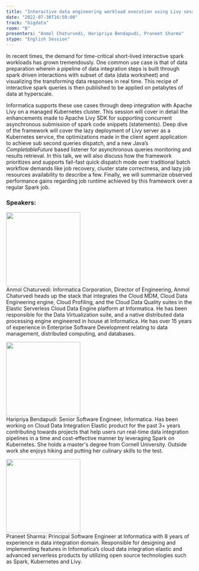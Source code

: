 ```yaml
---
title: "Interactive data engineering workload execution using Livy session on Kubernetes cluster"
date: "2022-07-30T16:50:00"
track: "bigdata"
room: "B"
presenters: "Anmol Chaturvedi, Haripriya Bendapudi, Praneet Sharma"
stype: "English Session"
---
```

In recent times, the demand for time-critical short-lived interactive spark workloads has grown tremendously. One common use case is that of data preparation wherein a pipeline of data integration steps is built through spark driven interactions with subset of data (data worksheet) and visualizing the transforming data responses in real time. This recipe of interactive spark queries is then published to be applied on petabytes of data at hyperscale.

Informatica supports these use cases through deep integration with Apache Livy on a managed Kubernetes cluster. This session will cover in detail the enhancements made to Apache Livy SDK for supporting concurrent asynchronous submission of spark code snippets (statements). Deep dive of the framework will cover the lazy deployment of Livy server as a Kubernetes service, the optimizations made in the client agent application to achieve sub second queries dispatch, and a new Java’s *CompletableFuture* based listener for asynchronous queries monitoring and results retrieval. In this talk, we will also discuss how the framework prioritizes and supports fail-fast quick dispatch mode over traditional batch workflow demands like job recovery, cluster state correctness, and lazy job resources availability to describe a few. Finally, we will summarize observed performance gains regarding job runtime achieved by this framework over a regular Spark job.
 ### Speakers: 
 <img src="images/speaker/1244.png" width="200" /><br>Anmol Chaturvedi: Informatica Corporation, Director of Engineering, Anmol Chaturvedi heads up the stack that integrates the Cloud MDM, Cloud Data Engineering engine, Cloud Profiling, and the Cloud Data Quality suites in the Elastic Serverless Cloud Data Engine platform at Informatica. He has been responsible for the Data Virtualization suite, and a native distributed data processing engine engineered in house at Informatica. He has over 15 years of experience in Enterprise Software Development relating to data management, distributed computing, and databases.

<img src="images/speaker/1244_2.png" width="200" /><br>Haripriya Bendapudi:
Senior Software Engineer, Informatica. Has been working on Cloud Data Integration Elastic product for the past 3+ years contributing towards projects that help users run real-time data integration pipelines in a time and cost-effective manner by leveraging Spark on Kubernetes. She holds a master's degree from Cornell University. Outside work she enjoys hiking and putting her culinary skills to the test.

 

<img src="images/speaker/1244_3.png" width="200" /><br>Praneet Sharma:
Principal Software Engineer at Informatica with 8 years of experience in data integration domain. Responsible for designing and implementing features in Informatica’s cloud data integration elastic and advanced serverless products by utilizing open source technologies such as Spark, Kubernetes and Livy.

 